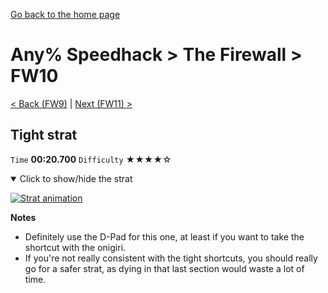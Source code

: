 [Go back to the home page](https://github.com/Doublevil/scbspeedrun)

# Any% Speedhack > The Firewall > FW10

[< Back (FW9)](https://github.com/Doublevil/scbspeedrun/blob/main/levels/any_sh/FW/FW9.md) | [Next (FW11) >](https://github.com/Doublevil/scbspeedrun/blob/main/levels/any_sh/FW/FW11.md)

## Tight strat

`Time` **00:20.700** `Difficulty` ★★★★☆
<details open>
  <summary>Click to show/hide the strat</summary>

  [![Strat animation](https://github.com/Doublevil/scbspeedrun/blob/main/media/levels/FW/FW10_TightStrat.webp)](https://github.com/Doublevil/scbspeedrun/blob/main/media/levels/FW/FW10_TightStrat.mp4?raw=true)

  **Notes**
  - Definitely use the D-Pad for this one, at least if you want to take the shortcut with the onigiri.
  - If you're not really consistent with the tight shortcuts, you should really go for a safer strat, as dying in that last section would waste a lot of time.
</details>
